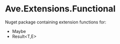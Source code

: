 # Ave.Extensions.Functional

Nuget package containing extension functions for:

- Maybe<T>
- Result<T,E>


